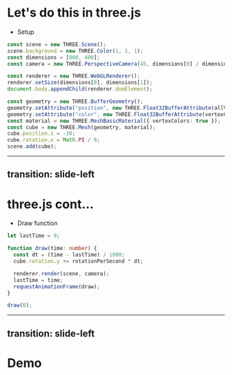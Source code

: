 # Let's do this in three.js

- Setup
```ts
const scene = new THREE.Scene();
scene.background = new THREE.Color(1, 1, 1);
const dimensions = [800, 400];
const camera = new THREE.PerspectiveCamera(45, dimensions[0] / dimensions[1], 0.1, 1000);

const renderer = new THREE.WebGLRenderer();
renderer.setSize(dimensions[0], dimensions[1]);
document.body.appendChild(renderer.domElement);

const geometry = new THREE.BufferGeometry();
geometry.setAttribute("position", new THREE.Float32BufferAttribute(allVertices, 3));
geometry.setAttribute("color", new THREE.Float32BufferAttribute(vertexColors, 4));
const material = new THREE.MeshBasicMaterial({ vertexColors: true });
const cube = new THREE.Mesh(geometry, material);
cube.position.z = -10;
cube.rotation.x = Math.PI / 8;
scene.add(cube);
```

---
transition: slide-left
---

# three.js cont...

- Draw function
```ts
let lastTime = 0;

function draw(time: number) {
  const dt = (time - lastTime) / 1000;
  cube.rotation.y += rotationPerSecond * dt;

  renderer.render(scene, camera);
  lastTime = time;
  requestAnimationFrame(draw);
}

draw(0);
```

---
transition: slide-left
---

# Demo

<DemoThreeCube />